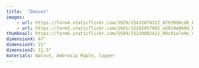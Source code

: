 ```yaml
---
title:  "Dancer"
images:
    - url: https://farm4.staticflickr.com/3929/15432078322_8793998cd6_b.jpg
    - url: https://farm3.staticflickr.com/2941/15282957892_a5019e869d_b.jpg
thumbnail: https://farm6.staticflickr.com/5589/15220082422_09c91a7e9e_n.jpg
dimensionX: 47"
dimensionY: 21"
dimensionZ: 11.5"
materials: Walnut, Ambrosia Maple, Copper
---
```

